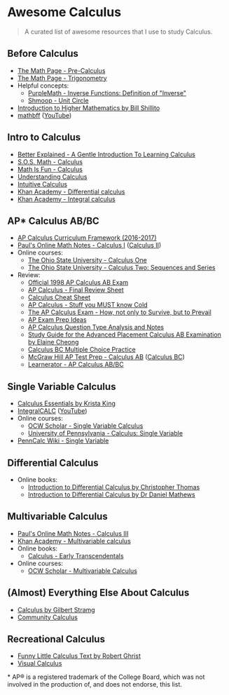 # Awesome Calculus
> A curated list of awesome resources that I use to study Calculus.

## Before Calculus
- [The Math Page - Pre-Calculus](http://www.themathpage.com/aPreCalc/precalculus.htm)
- [The Math Page - Trigonometry](http://www.themathpage.com/aTrig/trigonometry.htm)
- Helpful concepts:
  - [PurpleMath - Inverse Functions: Definition of "Inverse"](http://www.purplemath.com/modules/invrsfcn.htm)
  - [Shmoop - Unit Circle](http://www.shmoop.com/unit-circle/)
- [Introduction to Higher Mathematics by Bill Shillito](https://www.youtube.com/watch?v=CMWFmjlB8v0&list=PLZzHxk_TPOStgPtqRZ6KzmkUQBQ8TSWVX)
- [mathbff](http://mathbff.com/) ([YouTube](https://www.youtube.com/user/mathbff))


## Intro to Calculus
- [Better Explained - A Gentle Introduction To Learning Calculus](http://betterexplained.com/articles/a-gentle-introduction-to-learning-calculus/)
- [S.O.S. Math - Calculus](http://www.sosmath.com/calculus/calculus.html)
- [Math Is Fun - Calculus](http://www.mathsisfun.com/calculus/)
- [Understanding Calculus](http://understandingcalculus.com/)
- [Intuitive Calculus](http://www.intuitive-calculus.com/)
- [Khan Academy - Differential calculus](https://www.khanacademy.org/math/differential-calculus)
- [Khan Academy - Integral calculus](https://www.khanacademy.org/math/integral-calculus)

## AP\* Calculus AB/BC
- [AP Calculus Curriculum Framework (2016-2017)](https://secure-media.collegeboard.org/digitalServices/pdf/ap/ap-calculus-curriculum-framework.pdf)
- [Paul's Online Math Notes - Calculus I](http://tutorial.math.lamar.edu/Classes/CalcI/CalcI.aspx) ([Calculus II](http://tutorial.math.lamar.edu/Classes/CalcII/CalcII.aspx))
- Online courses:
  - [The Ohio State University - Calculus One](https://www.coursera.org/learn/calculus1)
  - [The Ohio State University - Calculus Two: Sequences and Series](https://www.coursera.org/learn/advanced-calculus)
- Review:
  - [Official 1998 AP Calculus AB Exam](http://apcentral.collegeboard.com/apc/public/repository/calculcus-free-exam-1998.pdf)
  - [AP Calculus - Final Review Sheet](https://web.archive.org/web/20140410122537/http://www.northcanton.sparcc.org/~hck/data/jjk1nc/files/APperc20Calcperc20Reviewperc20Answerperc20Key_JRahn.pdf)
  - [Calculus Cheat Sheet](http://tutorial.math.lamar.edu/pdf/Calculus_Cheat_Sheet_All.pdf)
  - [AP Calculus - Stuff you MUST know Cold](http://cchsindy.org/bird/Smart/Calc1/StuffMUSTknowColdColor.pdf)
  - [The AP Calculus Exam - How, not only to Survive, but to Prevail](http://www.linmcmullin.net/PDF_Files/How_to_Survive.pdf)
  - [AP Exam Prep Ideas](http://wowmath.org/Notes/AP%20Calculus/AP%20Exam/AP%20Exam%20Prep%20Ideas%202011.pdf)
  - [AP Calculus Question Type Analysis and Notes ](http://www.linmcmullin.net/AP_Calculus_Question_Type_rev_for_2012_exam_a.pdf)
  - [Study Guide for the Advanced Placement Calculus AB Examination by Elaine Cheong](http://www.elainetron.com/apcalc/apcalc.pdf)
  - [Calculus BC Multiple Choice Practice](http://www.free-test-online.com/ap/ap_bc.htm)
  - [McGraw Hill AP Test Prep - Calculus AB](http://www.mhpracticeplusap.com/ID16.html) ([Calculus BC](http://www.mhpracticeplusap.com/ID17.html))
  - [Learnerator - AP Calculus AB/BC](https://www.learnerator.com/ap-calculus-ab-bc)

## Single Variable Calculus
- [Calculus Essentials by Krista King](http://www.kristakingmath.com/ebook)
- [IntegralCALC](https://www.integralcalc.com/) ([YouTube](https://www.youtube.com/user/TheIntegralCALC))
- Online courses:
  - [OCW Scholar - Single Variable Calculus](http://ocw.mit.edu/courses/mathematics/18-01sc-single-variable-calculus-fall-2010/)
  - [University of Pennsylvania - Calculus: Single Variable](https://www.coursera.org/course/calcsing)
- [PennCalc Wiki - Single Variable](http://calculus.seas.upenn.edu/)

## Differential Calculus
- Online books:
  - [Introduction to Differential Calculus by Christopher Thomas](http://sydney.edu.au/stuserv/documents/maths_learning_centre/differentialcalculus.pdf)
  - [Introduction to Differential Calculus by Dr Daniel Mathews](http://amsi.org.au/ESA_Senior_Years/PDF/IntroDiffCall3b.pdf)

## Multivariable Calculus
- [Paul's Online Math Notes - Calculus III](http://tutorial.math.lamar.edu/Classes/CalcIII/CalcIII.aspx)
- [Khan Academy - Multivariable calculus](https://www.khanacademy.org/math/multivariable-calculus)
- Online books:
  - [Calculus - Early Transcendentals](http://www.whitman.edu/mathematics/multivariable/multivariable.pdf)
- Online courses:
  - [OCW Scholar - Multivariable Calculus](http://ocw.mit.edu/courses/mathematics/18-02sc-multivariable-calculus-fall-2010/)

## (Almost) Everything Else About Calculus
- [Calculus by Gilbert Stramg](http://ocw.mit.edu/ans7870/resources/Strang/Edited/Calculus/Calculus.pdf)
- [Community Calculus](http://communitycalculus.org)

## Recreational Calculus
- [Funny Little Calculus Text by Robert Ghrist](http://www.math.washington.edu/~morrow/334_13/FLCT.pdf)
- [Visual Calculus](http://archives.math.utk.edu/visual.calculus/index.html)

\* AP&reg; is a registered trademark of the College Board, which was not involved in the production of, and does not endorse, this list.
